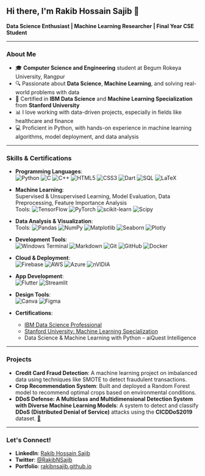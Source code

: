 ## Hi there, I'm Rakib Hossain Sajib 👋

**Data Science Enthusiast | Machine Learning Researcher | Final Year CSE Student**

---

### About Me

- 🎓 **Computer Science and Engineering** student at Begum Rokeya University, Rangpur
- 🔍 Passionate about **Data Science**, **Machine Learning**, and solving real-world problems with data
- 🏅 Certified in **IBM Data Science** and **Machine Learning Specialization** from **Stanford University**
- 📊 I love working with data-driven projects, especially in fields like healthcare and finance
- 💻 Proficient in Python, with hands-on experience in machine learning algorithms, model deployment, and data analysis

---



### Skills & Certifications

- **Programming Languages**:  
  ![Python](https://img.shields.io/badge/python-3670A0?style=flat&logo=python&logoColor=ffdd54) ![C](https://img.shields.io/badge/c-%2300599C.svg?style=flat&logo=c&logoColor=white) ![C++](https://img.shields.io/badge/c++-%2300599C.svg?style=flat&logo=c%2B%2B&logoColor=white) ![HTML5](https://img.shields.io/badge/html5-%23E34F26.svg?style=flat&logo=html5&logoColor=white) ![CSS3](https://img.shields.io/badge/css3-%231572B6.svg?style=flat&logo=css3&logoColor=white) ![Dart](https://img.shields.io/badge/dart-%230175C2.svg?style=flat&logo=dart&logoColor=white) ![SQL](https://img.shields.io/badge/sql-%230075C2.svg?style=flat&logo=postgresql&logoColor=white) ![LaTeX](https://img.shields.io/badge/latex-%23008080.svg?style=flat&logo=latex&logoColor=white)

- **Machine Learning**:  
  Supervised & Unsupervised Learning, Model Evaluation, Data Preprocessing, Feature Importance Analysis  
  Tools: ![TensorFlow](https://img.shields.io/badge/TensorFlow-%23FF6F00.svg?style=flat&logo=TensorFlow&logoColor=white) ![PyTorch](https://img.shields.io/badge/PyTorch-%23EE4C2C.svg?style=flat&logo=PyTorch&logoColor=white) ![scikit-learn](https://img.shields.io/badge/scikit--learn-%23F7931E.svg?style=flat&logo=scikit-learn&logoColor=white) ![Scipy](https://img.shields.io/badge/SciPy-%230C55A5.svg?style=flat&logo=scipy&logoColor=white)

- **Data Analysis & Visualization**:  
  Tools: ![Pandas](https://img.shields.io/badge/pandas-%23150458.svg?style=flat&logo=pandas&logoColor=white) ![NumPy](https://img.shields.io/badge/numpy-%23013243.svg?style=flat&logo=numpy&logoColor=white) ![Matplotlib](https://img.shields.io/badge/Matplotlib-%23ffffff.svg?style=flat&logo=python&logoColor=black) ![Seaborn](https://img.shields.io/badge/Seaborn-%233725A8.svg?style=flat&logo=python&logoColor=white) ![Plotly](https://img.shields.io/badge/Plotly-%233F4F75.svg?style=flat&logo=plotly&logoColor=white)

- **Development Tools**:  
  ![Windows Terminal](https://img.shields.io/badge/Windows%20Terminal-%234D4D4D.svg?style=flat&logo=windows-terminal&logoColor=white) ![Markdown](https://img.shields.io/badge/markdown-%23000000.svg?style=flat&logo=markdown&logoColor=white) ![Git](https://img.shields.io/badge/git-%23F05033.svg?style=flat&logo=git&logoColor=white) ![GitHub](https://img.shields.io/badge/github-%23121011.svg?style=flat&logo=github&logoColor=white) ![Docker](https://img.shields.io/badge/docker-%230db7ed.svg?style=flat&logo=docker&logoColor=white)

- **Cloud & Deployment**:  
  ![Firebase](https://img.shields.io/badge/firebase-%23039BE5.svg?style=flat&logo=firebase) ![AWS](https://img.shields.io/badge/AWS-%23FF9900.svg?style=flat&logo=amazonaws&logoColor=white) ![Azure](https://img.shields.io/badge/Azure-%230072C6.svg?style=flat&logo=microsoftazure&logoColor=white) ![nVIDIA](https://img.shields.io/badge/cuda-000000.svg?style=flat&logo=nVIDIA&logoColor=green)

- **App Development**:  
  ![Flutter](https://img.shields.io/badge/Flutter-%2302569B.svg?style=flat&logo=Flutter&logoColor=white) ![Streamlit](https://img.shields.io/badge/Streamlit-%23FF4B4B.svg?style=flat&logo=streamlit&logoColor=white)

- **Design Tools**:  
  ![Canva](https://img.shields.io/badge/Canva-%2300C4CC.svg?style=flat&logo=Canva&logoColor=white) ![Figma](https://img.shields.io/badge/figma-%23F24E1E.svg?style=flat&logo=figma&logoColor=white)


- **Certifications**:
  - [IBM Data Science Professional](https://coursera.org/verify/professional-cert/F7W8VK8WMG5K)
  - [Stanford University: Machine Learning Specialization](https://coursera.org/verify/specialization/K2KCUUNEYEDE)
  - Data Science & Machine Learning with Python – aiQuest Intelligence
  
---
### Projects

- **Credit Card Fraud Detection**: A machine learning project on imbalanced data using techniques like SMOTE to detect fraudulent transactions.
- **Crop Recommendation System**: Built and deployed a Random Forest model to recommend optimal crops based on environmental conditions.
- **DDoS Defense: A Multiclass and Multidimensional Detection System with Diverse Machine Learning Models**: A system to detect and classify **DDoS (Distributed Denial of Service)** attacks using the **CICDDoS2019** dataset. [🔗](https://github.com/rakibnsajib/DDoS-Defense-A-Multiclass-and-Multidimensional-Detection-System-with-Diverse-Machine-Learning-Models)


---

### Let's Connect!

- **LinkedIn**: [Rakib Hossain Sajib](https://www.linkedin.com/in/rakibnsajib)
- **Twitter**: [@RakibNSajib](https://x.com/rakibnsajib)
- **Portfolio**: [rakibnsajib.github.io](https://rakibnsajib.github.io)

